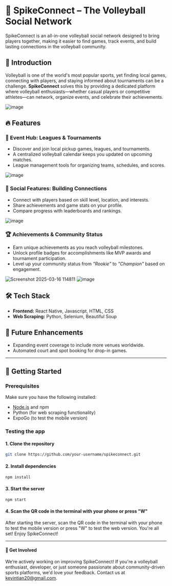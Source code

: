# 🏐 SpikeConnect – The Volleyball Social Network  

SpikeConnect is an all-in-one volleyball social network designed to bring players together, making it easier to find games, track events, and build lasting connections in the volleyball community.  

## 🚀 Introduction  
Volleyball is one of the world's most popular sports, yet finding local games, connecting with players, and staying informed about tournaments can be a challenge. **SpikeConnect** solves this by providing a dedicated platform where volleyball enthusiasts—whether casual players or competitive athletes—can network, organize events, and celebrate their achievements.  

![image](https://github.com/user-attachments/assets/f770fe16-c88e-4bf8-a7c4-ac8a51de1fc2)


## 🔥 Features  

### 📅 Event Hub: Leagues & Tournaments  
- Discover and join local pickup games, leagues, and tournaments.  
- A centralized volleyball calendar keeps you updated on upcoming matches.  
- League management tools for organizing teams, schedules, and scores.

![image](https://github.com/user-attachments/assets/84dcecb7-08c9-4861-b3ad-7832a56c5fe0)

### 🤝 Social Features: Building Connections  
- Connect with players based on skill level, location, and interests.  
- Share achievements and game stats on your profile.  
- Compare progress with leaderboards and rankings.

![image](https://github.com/user-attachments/assets/c63105f3-c976-46e4-93f9-bc75504eaff7)

### 🏆 Achievements & Community Status  
- Earn unique achievements as you reach volleyball milestones.  
- Unlock profile badges for accomplishments like MVP awards and tournament participation.  
- Level up your community status from _"Rookie"_ to _"Champion"_ based on engagement.

![Screenshot 2025-03-16 114811](https://github.com/user-attachments/assets/583eabff-d643-4fb3-8f0c-001e9585c45d)
![image](https://github.com/user-attachments/assets/4b8e29f1-0841-4f9a-966e-9140c8521081)

## 🛠️ Tech Stack  
- **Frontend:** React Native, Javascript, HTML, CSS  
- **Web Scraping:** Python, Selenium, Beautiful Soup  

## 📌 Future Enhancements  
- Expanding event coverage to include more venues worldwide.  
- Automated court and spot booking for drop-in games.

---

## 🚀 Getting Started  

### Prerequisites  
Make sure you have the following installed:  
- [Node.js](https://nodejs.org/) and npm  
- Python (for web scraping functionality)
- ExpoGo (to test the mobile version)

### Testing the app  

#### 1. Clone the repository  
```sh
git clone https://github.com/your-username/spikeconnect.git
```

#### 2. Install dependencies
```sh
npm install
```
#### 3. Start the server
```sh
npm start
```
#### 4. Scan the QR code in the terminal with your phone or press "W"
After starting the server, scan the QR code in the terminal with your phone to test the mobile version or press "W" to test the web version. You're all set! Enjoy SpikeConnect!

---

#### 🤝 Get Involved
We’re actively working on improving SpikeConnect! If you're a volleyball enthusiast, developer, or just someone passionate about community-driven sports platforms, we'd love your feedback. Contact us at kevintian20@gmail.com.

